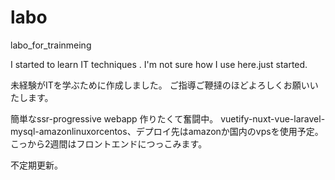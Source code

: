 # labo
labo_for_trainmeing

I started to learn IT techniques .
I'm not sure how I use here.just started.

未経験がITを学ぶために作成しました。
ご指導ご鞭撻のほどよろしくお願いいたします。

簡単なssr-progressive webapp 作りたくて奮闘中。
vuetify-nuxt-vue-laravel-mysql-amazonlinuxorcentos、デプロイ先はamazonか国内のvpsを使用予定。
こっから2週間はフロントエンドにつっこみます。

不定期更新。
